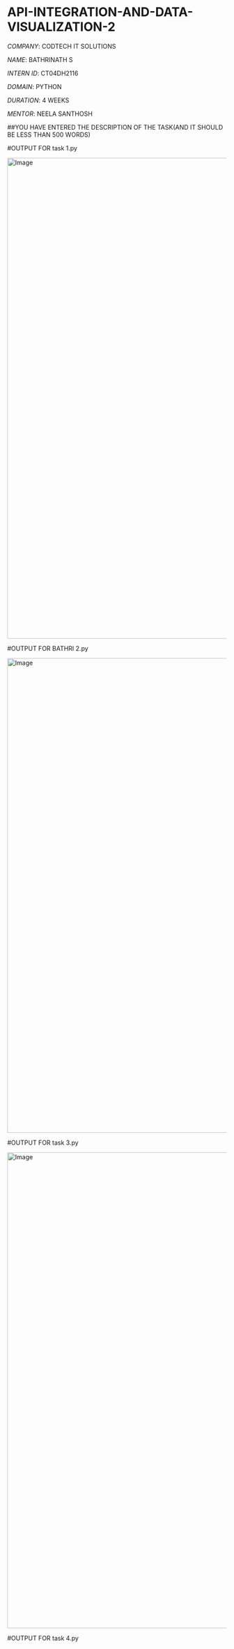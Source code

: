 # API-INTEGRATION-AND-DATA-VISUALIZATION-2

*COMPANY*: CODTECH IT SOLUTIONS

*NAME*: BATHRINATH S

*INTERN ID*: CT04DH2116

*DOMAIN*: PYTHON

*DURATION*: 4 WEEKS

*MENTOR*: NEELA SANTHOSH 

##YOU HAVE ENTERED THE DESCRIPTION OF THE TASK(AND IT SHOULD BE LESS THAN 500 WORDS)

#OUTPUT FOR task 1.py

<img width="1920" height="1104" alt="Image" src="https://github.com/user-attachments/assets/88d7a92c-918b-4649-a983-49b100a8fee9" />

#OUTPUT FOR BATHRI 2.py

<img width="1920" height="1090" alt="Image" src="https://github.com/user-attachments/assets/998ee4c4-57c3-462d-a8f1-006b88d77999" />

#OUTPUT FOR task 3.py

<img width="1920" height="1093" alt="Image" src="https://github.com/user-attachments/assets/b1be2341-2eed-4152-9913-a622aafdd72a" />

#OUTPUT FOR task 4.py
